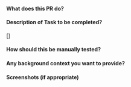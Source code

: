 #### What does this PR do?
#### Description of Task to be completed?
[]
#### How should this be manually tested?
#### Any background context you want to provide?
#### Screenshots (if appropriate)